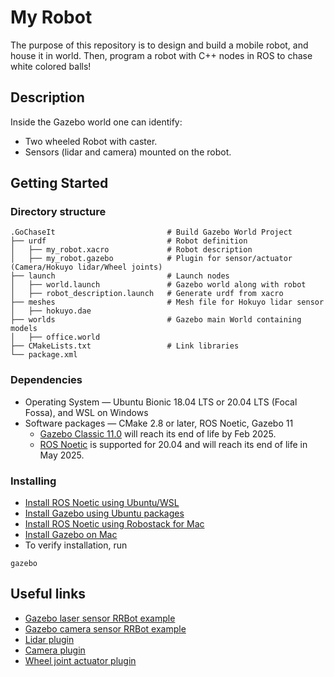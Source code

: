 # My Robot
The purpose of this repository is to design and build a mobile robot, and house it in world. Then, program a robot with C++ nodes in ROS to chase white colored balls!

## Description
Inside the Gazebo world one can identify:

* Two wheeled Robot with caster.
* Sensors (lidar and camera) mounted on the robot.

## Getting Started

### Directory structure
    .GoChaseIt                         # Build Gazebo World Project 
    ├── urdf                           # Robot definition 
    │   ├── my_robot.xacro             # Robot description
    │   ├── my_robot.gazebo            # Plugin for sensor/actuator (Camera/Hokuyo lidar/Wheel joints)
    ├── launch                         # Launch nodes      
    │   ├── world.launch               # Gazebo world along with robot
    │   ├── robot_description.launch   # Generate urdf from xacro
    ├── meshes                         # Mesh file for Hokuyo lidar sensor      
    │   ├── hokuyo.dae
    ├── worlds                         # Gazebo main World containing models 
    │   ├── office.world
    ├── CMakeLists.txt                 # Link libraries 
    └── package.xml                          

### Dependencies

* Operating System — Ubuntu Bionic 18.04 LTS or 20.04 LTS (Focal Fossa), and WSL on Windows
* Software packages — CMake 2.8 or later, ROS Noetic, Gazebo 11
    * [Gazebo Classic 11.0](https://classic.gazebosim.org/) will reach its end of life by Feb 2025.
    * [ROS Noetic](https://wiki.ros.org/noetic) is supported for 20.04 and will reach its end of life in May 2025.

### Installing

* [Install ROS Noetic using Ubuntu/WSL](https://wiki.ros.org/noetic/Installation/Ubuntu)
* [Install Gazebo using Ubuntu packages](https://classic.gazebosim.org/tutorials?tut=install_ubuntu)
* [Install ROS Noetic using Robostack for Mac](https://robostack.github.io/GettingStarted.html)
* [Install Gazebo on Mac](https://classic.gazebosim.org/tutorials?tut=install_on_mac&cat=install)
* To verify installation, run
```
gazebo
```

## Useful links

* [Gazebo laser sensor RRBot example](https://classic.gazebosim.org/tutorials?tut=ros_gzplugins#Laser)
* [Gazebo camera sensor RRBot example](https://classic.gazebosim.org/tutorials?tut=ros_gzplugins#Camera)
* [Lidar plugin](https://github.com/gazebosim/gazebo-classic/blob/gazebo11/plugins/RayPlugin.cc)
* [Camera plugin](https://github.com/gazebosim/gazebo-classic/blob/gazebo11/plugins/CameraPlugin.cc)
* [Wheel joint actuator plugin](https://github.com/gazebosim/gazebo-classic/blob/gazebo11/plugins/CameraPlugin.cc)
